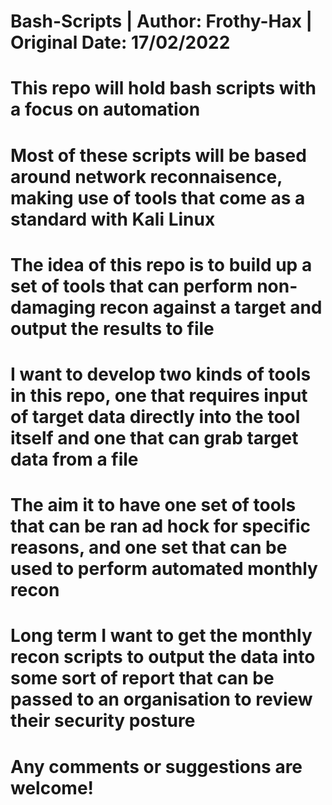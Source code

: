 # Bash-Scripts | Author: Frothy-Hax | Original Date: 17/02/2022
#
# This repo will hold bash scripts with a focus on automation
# Most of these scripts will be based around network reconnaisence, making use of tools that come as a standard with Kali Linux
# The idea of this repo is to build up a set of tools that can perform non-damaging recon against a target and output the results to file
# I want to develop two kinds of tools in this repo, one that requires input of target data directly into the tool itself and one that can grab target data from a file
# The aim it to have one set of tools that can be ran ad hock for specific reasons, and one set that can be used to perform automated monthly recon
# Long term I want to get the monthly recon scripts to output the data into some sort of report that can be passed to an organisation to review their security posture

# Any comments or suggestions are welcome!
